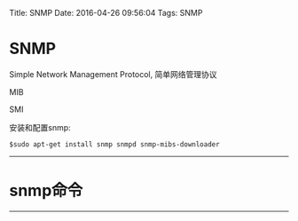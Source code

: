 Title: SNMP
Date: 2016-04-26 09:56:04
Tags: SNMP



# SNMP

Simple Network Management Protocol, 简单网络管理协议

MIB

SMI

安装和配置snmp:

    $sudo apt-get install snmp snmpd snmp-mibs-downloader

***

# snmp命令

***

